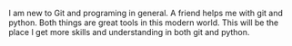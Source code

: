 I am new to Git and programing in general.
A friend helps me with git and python.
Both things are great tools in this modern world.
This will be the place I get more skills and understanding in both git and python.
